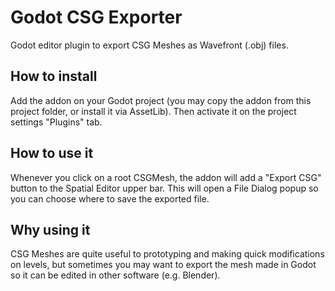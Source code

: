 # Godot CSG Exporter
Godot editor plugin to export CSG Meshes as Wavefront (.obj) files.

## How to install
Add the addon on your Godot project (you may copy the addon from this project folder, or install it via AssetLib). Then activate it on the project settings "Plugins" tab.

## How to use it
Whenever you click on a root CSGMesh, the addon will add a "Export CSG" button to the Spatial Editor upper bar. This will open a File Dialog popup so you can choose where to save the exported file.

## Why using it
CSG Meshes are quite useful to prototyping and making quick modifications on levels, but sometimes you may want to export the mesh made in Godot so it can be edited in other software (e.g. Blender).
